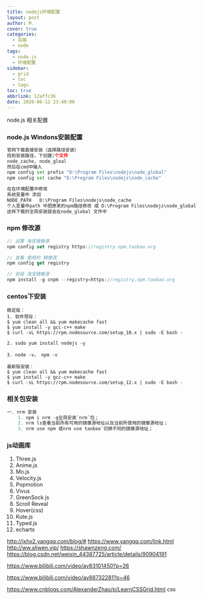 ```yaml
---
title: nodejs环境配置
layout: post
author: M.
cover: true
categories:
  - 后端
  - node
tags:
  - node.js
  - 环境配置
sidebar:
  - grid
  - toc
  - tags
toc: true
abbrlink: 12affc36
date: 2020-06-12 23:49:00
---
```





node.js 相关配置



### node.js Windons安装配置

```python
官网下载直接安装（选择路径安装）
找到安装路径，下创建2个文件
node_cache, node_gloal
然后在cmd中输入
npm config set prefix "D:\Program Files\nodejs\node_global"
npm config set cache "D:\Program Files\nodejs\node_cache"

在在环境配置中修改
系统变量中 添加 
NODE_PATH   D:\Program Files\nodejs\node_cache
个人变量中path 中把原来的npm路径修改 成 D:\Program Files\nodejs\node_global
这样下载的全局安装就会在node_global 文件中 
```

<!--more-->


### npm 修改源
```javascript
// 设置 淘宝镜像源
npm config set registry https://registry.npm.taobao.org

// 查看 使用的 镜像源
npm config get registry

// 安装 淘宝镜像源
npm install -g cnpm --registry=https://registry.npm.taobao.org
```




### centos下安装

```shell script
稳定版：
1. 软件预存：
$ yum clean all && yum makecache fast
$ yum install -y gcc-c++ make
$ curl -sL https://rpm.nodesource.com/setup_10.x | sudo -E bash -

2. sudo yum install nodejs -y

3. node -v， npm -v

最新版安装：
$ yum clean all && yum makecache fast
$ yum install -y gcc-c++ make
$ curl -sL https://rpm.nodesource.com/setup_12.x | sudo -E bash -
```




### 相关包安装

```python
一. nrm 安装
	1. npm i nrm -g全局安装`nrm`包；
	2. nrm ls查看当前所有可用的镜像源地址以及当前所使用的镜像源地址；
	3. nrm use npm 或nrm use taobao`切换不同的镜像源地址；
```




### js动画库

1. Three.js
2. Anime.js
3. Mo.js
4. Velocity.js
5. Popmotion
6. Vivus
7. GreenSock js
8. Scroll Reveal
9. Hover(css)
10. Kute.js
11. Typed.js
12. echarts



<http://jxhx2.yangqq.com/blog/#>
<https://www.yangqq.com/link.html>
<http://ww.aliwen.vip/>
<https://shawnzeng.com/>
<https://blog.csdn.net/weixin_44387725/article/details/90904191>


<https://www.bilibili.com/video/av83101450?p=26>

<https://www.bilibili.com/video/av88732281?p=46>

<https://www.cnblogs.com/AlexanderZhao/p/LearnCSSGrid.html>  css









